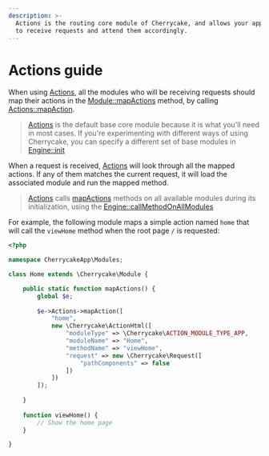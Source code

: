 ```yaml
---
description: >-
  Actions is the routing core module of Cherrycake, and allows your application
  to receive requests and attend them accordingly.
---
```


# Actions guide

When using [Actions](../../reference/core-modules/actions-1/actions.md), all the modules who will be receiving requests should map their actions in the [Module::mapActions](../../reference/core-classes/module/methods.md#mapactions) method, by calling [Actions::mapAction](../../reference/core-modules/actions-1/actions.md#mapaction).

> [Actions](../../reference/core-modules/actions-1/actions.md) is the default base core module because it is what you'll need in most cases. If you're experimenting with different ways of using Cherrycake, you can specify a different set of base modules in [Engine::init](../../reference/core-classes/engine/methods.md#init)

When a request is received, [Actions](../../reference/core-modules/actions-1/actions.md) will look through all the mapped actions. If any of them matches the current request, it will load the associated module and run the mapped method.

> [Actions](../../reference/core-modules/actions-1/actions.md) calls [mapActions](../../reference/core-classes/module/#mapactions) methods on all available modules during its initialization, using the [Engine::callMethodOnAllModules](../../reference/core-classes/engine/methods.md#callmethodonallmodules)

For example, the following module maps a simple action named `home` that will call the `viewHome` method when the root page `/` is requested:

```php
<?php

namespace CherrycakeApp\Modules;

class Home extends \Cherrycake\Module {

    public static function mapActions() {
        global $e;
        
        $e->Actions->mapAction([
            "home",
            new \Cherrycake\ActionHtml([
                "moduleType" => \Cherrycake\ACTION_MODULE_TYPE_APP,
                "moduleName" => "Home",
                "methodName" => "viewHome",
                "request" => new \Cherrycake\Request([
                    "pathComponents" => false
                ])
            ])
        ]);
        
    }
    
    function viewHome() {
        // Show the home page
    }

}
```

